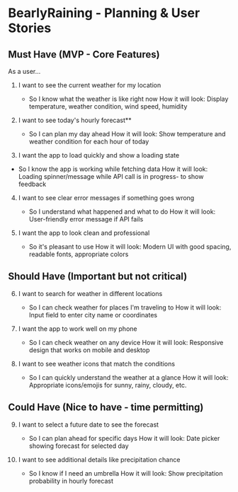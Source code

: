 # BearlyRaining - Planning & User Stories

## Must Have (MVP - Core Features)

As a user...
1. I want to see the current weather for my location
   - So I know what the weather is like right now
    How it will look: Display temperature, weather condition, wind speed, humidity

2. I want to see today's hourly forecast**
   - So I can plan my day ahead
  How it will look: Show temperature and weather condition for each hour of today

3. I want the app to load quickly and show a loading state
 - So I know the app is working while fetching data
How it will look: Loading spinner/message while API call is in progress- to show feedback

4. I want to see clear error messages if something goes wrong
   - So I understand what happened and what to do
  How it will look:  User-friendly error message if API fails

5. I want the app to look clean and professional
   - So it's pleasant to use
How it will look:  Modern UI with good spacing, readable fonts, appropriate colors

## Should Have (Important but not critical)

6. I want to search for weather in different locations
   - So I can check weather for places I'm traveling to
   How it will look:  Input field to enter city name or coordinates

7. I want the app to work well on my phone
   - So I can check weather on any device
How it will look:  Responsive design that works on mobile and desktop

8. I want to see weather icons that match the conditions
   - So I can quickly understand the weather at a glance
How it will look:  Appropriate icons/emojis for sunny, rainy, cloudy, etc.

## Could Have (Nice to have - time permitting)

9. I want to select a future date to see the forecast
   - So I can plan ahead for specific days
How it will look:  Date picker showing forecast for selected day

10. I want to see additional details like precipitation chance
    - So I know if I need an umbrella
How it will look:  Show precipitation probability in hourly forecast